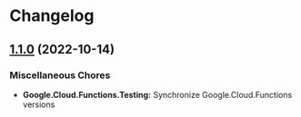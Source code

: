 # Changelog

## [1.1.0](https://github.com/GoogleCloudPlatform/functions-framework-dotnet/compare/Google.Cloud.Functions.Testing-1.0.0...Google.Cloud.Functions.Testing-1.1.0) (2022-10-14)


### Miscellaneous Chores

* **Google.Cloud.Functions.Testing:** Synchronize Google.Cloud.Functions versions
